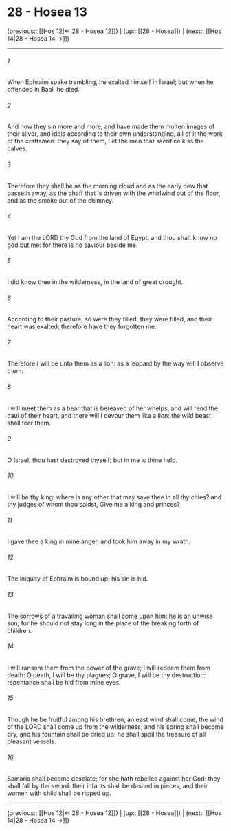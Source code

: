 # 28 - Hosea 13

(previous:: [[Hos 12|← 28 - Hosea 12]]) | (up:: [[28 - Hosea]]) | (next:: [[Hos 14|28 - Hosea 14 →]])

***


###### 1 
When Ephraim spake trembling, he exalted himself in Israel; but when he offended in Baal, he died. 

###### 2 
And now they sin more and more, and have made them molten images of their silver, and idols according to their own understanding, all of it the work of the craftsmen: they say of them, Let the men that sacrifice kiss the calves. 

###### 3 
Therefore they shall be as the morning cloud and as the early dew that passeth away, as the chaff that is driven with the whirlwind out of the floor, and as the smoke out of the chimney. 

###### 4 
Yet I am the LORD thy God from the land of Egypt, and thou shalt know no god but me: for there is no saviour beside me. 

###### 5 
I did know thee in the wilderness, in the land of great drought. 

###### 6 
According to their pasture, so were they filled; they were filled, and their heart was exalted; therefore have they forgotten me. 

###### 7 
Therefore I will be unto them as a lion: as a leopard by the way will I observe them: 

###### 8 
I will meet them as a bear that is bereaved of her whelps, and will rend the caul of their heart, and there will I devour them like a lion: the wild beast shall tear them. 

###### 9 
O Israel, thou hast destroyed thyself; but in me is thine help. 

###### 10 
I will be thy king: where is any other that may save thee in all thy cities? and thy judges of whom thou saidst, Give me a king and princes? 

###### 11 
I gave thee a king in mine anger, and took him away in my wrath. 

###### 12 
The iniquity of Ephraim is bound up; his sin is hid. 

###### 13 
The sorrows of a travailing woman shall come upon him: he is an unwise son; for he should not stay long in the place of the breaking forth of children. 

###### 14 
I will ransom them from the power of the grave; I will redeem them from death: O death, I will be thy plagues; O grave, I will be thy destruction: repentance shall be hid from mine eyes. 

###### 15 
Though he be fruitful among his brethren, an east wind shall come, the wind of the LORD shall come up from the wilderness, and his spring shall become dry, and his fountain shall be dried up: he shall spoil the treasure of all pleasant vessels. 

###### 16 
Samaria shall become desolate; for she hath rebelled against her God: they shall fall by the sword: their infants shall be dashed in pieces, and their women with child shall be ripped up.

***

(previous:: [[Hos 12|← 28 - Hosea 12]]) | (up:: [[28 - Hosea]]) | (next:: [[Hos 14|28 - Hosea 14 →]])
